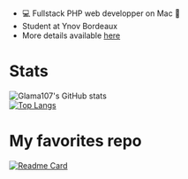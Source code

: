  - 💻 Fullstack PHP web developper on Mac 🍎
 - Student at Ynov Bordeaux
 - More details available <a href="http://www.guillaumemareschal.fr" target="_blank">here</a>

# Stats

![Glama107's GitHub stats](https://github-readme-stats.vercel.app/api?username=Glama107&show_icons=true&theme=noctis_minimus)
<br>
[![Top Langs](https://github-readme-stats.vercel.app/api/top-langs/?username=Glama107&layout=compact&langs_count=12&theme=noctis_minimus)](https://github.com/anuraghazra/github-readme-stats)

# My favorites repo

[![Readme Card](https://github-readme-stats.vercel.app/api/pin/?username=Glama107&repo=blog&theme=midnight-purple)](https://github.com/anuraghazra/github-readme-stats)
